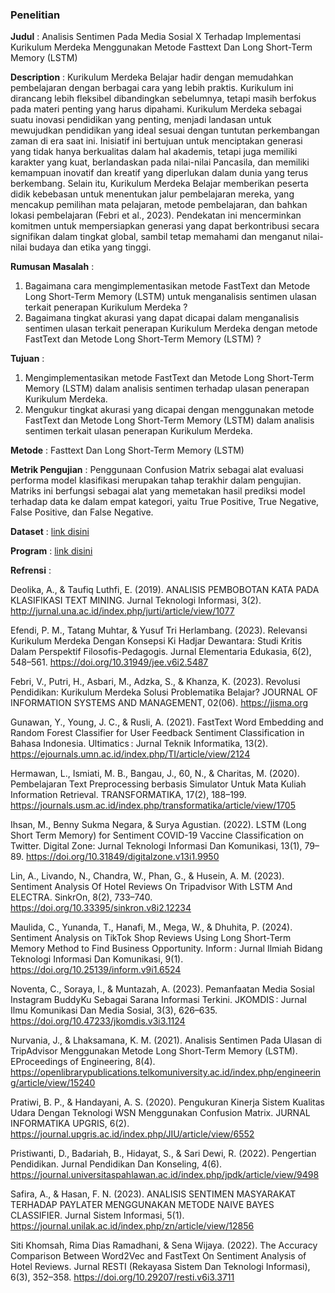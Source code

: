 ### Penelitian
**Judul** : 
Analisis Sentimen Pada Media Sosial X Terhadap Implementasi Kurikulum Merdeka Menggunakan Metode Fasttext Dan Long Short-Term Memory (LSTM)

**Description** : Kurikulum Merdeka Belajar hadir dengan memudahkan pembelajaran dengan berbagai cara yang lebih praktis. Kurikulum ini dirancang lebih fleksibel dibandingkan sebelumnya, tetapi masih berfokus pada materi penting yang harus dipahami. Kurikulum Merdeka sebagai suatu inovasi pendidikan yang penting, menjadi landasan untuk mewujudkan pendidikan yang ideal sesuai dengan tuntutan perkembangan zaman di era saat ini. Inisiatif ini bertujuan untuk menciptakan generasi yang tidak hanya berkualitas dalam hal akademis, tetapi juga memiliki karakter yang kuat, berlandaskan pada nilai-nilai Pancasila, dan memiliki kemampuan inovatif dan kreatif yang diperlukan dalam dunia yang terus berkembang. Selain itu, Kurikulum Merdeka Belajar memberikan peserta didik kebebasan untuk menentukan jalur pembelajaran mereka, yang mencakup pemilihan mata pelajaran, metode pembelajaran, dan bahkan lokasi pembelajaran (Febri et al., 2023). Pendekatan ini mencerminkan komitmen untuk mempersiapkan generasi yang dapat berkontribusi secara signifikan dalam tingkat global, sambil tetap memahami dan menganut nilai-nilai budaya dan etika yang tinggi.

**Rumusan Masalah** : 
1.	Bagaimana cara mengimplementasikan metode FastText dan Metode Long Short-Term Memory (LSTM) untuk menganalisis sentimen ulasan terkait penerapan Kurikulum Merdeka ?
2.	Bagaimana tingkat akurasi yang dapat dicapai dalam menganalisis sentimen ulasan terkait penerapan Kurikulum Merdeka dengan metode FastText dan Metode Long Short-Term Memory (LSTM) ?


**Tujuan** :
1.	Mengimplementasikan metode FastText dan Metode Long Short-Term Memory (LSTM) dalam analisis sentimen terhadap ulasan penerapan Kurikulum Merdeka.
2.	Mengukur tingkat akurasi yang dicapai dengan menggunakan metode FastText dan Metode Long Short-Term Memory (LSTM) dalam analisis sentimen terkait ulasan penerapan Kurikulum Merdeka.


**Metode** : Fasttext Dan Long Short-Term Memory (LSTM)

**Metrik Pengujian** :
Penggunaan Confusion Matrix sebagai alat evaluasi performa model klasifikasi merupakan tahap terakhir dalam pengujian. Matriks ini berfungsi sebagai alat yang memetakan hasil prediksi model terhadap data ke dalam empat kategori, yaitu True Positive, True Negative, False Positive, dan False Negative.

**Dataset** :
[link disini](/asset/dataset.JPG)

**Program** :
[link disini](/program.ipynb)

**Refrensi** :

Deolika, A., & Taufiq Luthfi, E. (2019). ANALISIS PEMBOBOTAN KATA PADA KLASIFIKASI TEXT MINING. Jurnal Teknologi Informasi, 3(2). http://jurnal.una.ac.id/index.php/jurti/article/view/1077

Efendi, P. M., Tatang Muhtar, & Yusuf Tri Herlambang. (2023). Relevansi Kurikulum Merdeka Dengan Konsepsi Ki Hadjar Dewantara: Studi Kritis Dalam Perspektif Filosofis-Pedagogis. Jurnal Elementaria Edukasia, 6(2), 548–561. https://doi.org/10.31949/jee.v6i2.5487

Febri, V., Putri, H., Asbari, M., Adzka, S., & Khanza, K. (2023). Revolusi Pendidikan: Kurikulum Merdeka Solusi Problematika Belajar? JOURNAL OF INFORMATION SYSTEMS AND MANAGEMENT, 02(06). https://jisma.org

Gunawan, Y., Young, J. C., & Rusli, A. (2021). FastText Word Embedding and Random Forest Classifier for User Feedback Sentiment Classification in Bahasa Indonesia. Ultimatics : Jurnal Teknik Informatika, 13(2). https://ejournals.umn.ac.id/index.php/TI/article/view/2124

Hermawan, L., Ismiati, M. B., Bangau, J., 60, N., & Charitas, M. (2020). Pembelajaran Text Preprocessing berbasis Simulator Untuk Mata Kuliah Information Retrieval. TRANSFORMATIKA, 17(2), 188–199. https://journals.usm.ac.id/index.php/transformatika/article/view/1705

Ihsan, M., Benny Sukma Negara, & Surya Agustian. (2022). LSTM (Long Short Term Memory) for Sentiment COVID-19 Vaccine Classification on Twitter. Digital Zone: Jurnal Teknologi Informasi Dan Komunikasi, 13(1), 79–89. https://doi.org/10.31849/digitalzone.v13i1.9950

Lin, A., Livando, N., Chandra, W., Phan, G., & Husein, A. M. (2023). Sentiment Analysis Of Hotel Reviews On Tripadvisor With LSTM And ELECTRA. SinkrOn, 8(2), 733–740. https://doi.org/10.33395/sinkron.v8i2.12234

Maulida, C., Yunanda, T., Hanafi, M., Mega, W., & Dhuhita, P. (2024). Sentiment Analysis on TikTok Shop Reviews Using Long Short-Term Memory Method to Find Business Opportunity. Inform : Jurnal Ilmiah Bidang Teknologi Informasi Dan Komunikasi, 9(1). https://doi.org/10.25139/inform.v9i1.6524

Noventa, C., Soraya, I., & Muntazah, A. (2023). Pemanfaatan Media Sosial Instagram BuddyKu Sebagai Sarana Informasi Terkini. JKOMDIS : Jurnal Ilmu Komunikasi Dan Media Sosial, 3(3), 626–635. https://doi.org/10.47233/jkomdis.v3i3.1124

Nurvania, J., & Lhaksamana, K. M. (2021). Analisis Sentimen Pada Ulasan di TripAdvisor Menggunakan Metode Long Short-Term Memory (LSTM). EProceedings of Engineering, 8(4). https://openlibrarypublications.telkomuniversity.ac.id/index.php/engineering/article/view/15240

Pratiwi, B. P., & Handayani, A. S. (2020). Pengukuran Kinerja Sistem Kualitas Udara Dengan Teknologi WSN Menggunakan Confusion Matrix. JURNAL INFORMATIKA UPGRIS, 6(2). https://journal.upgris.ac.id/index.php/JIU/article/view/6552

Pristiwanti, D., Badariah, B., Hidayat, S., & Sari Dewi, R. (2022). Pengertian Pendidikan. Jurnal Pendidikan Dan Konseling, 4(6). https://journal.universitaspahlawan.ac.id/index.php/jpdk/article/view/9498

Safira, A., & Hasan, F. N. (2023). ANALISIS SENTIMEN MASYARAKAT TERHADAP PAYLATER MENGGUNAKAN METODE NAIVE BAYES CLASSIFIER. Jurnal Sistem Informasi, 5(1). https://journal.unilak.ac.id/index.php/zn/article/view/12856

Siti Khomsah, Rima Dias Ramadhani, & Sena Wijaya. (2022). The Accuracy Comparison Between Word2Vec and FastText On Sentiment Analysis of Hotel Reviews. Jurnal RESTI (Rekayasa Sistem Dan Teknologi Informasi), 6(3), 352–358. https://doi.org/10.29207/resti.v6i3.3711



